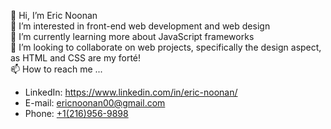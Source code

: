  👋 Hi, I’m Eric Noonan<br>
 👀 I’m interested in front-end web development and web design<br>
 🌱 I’m currently learning more about JavaScript frameworks<br>
 💞️ I’m looking to collaborate on web projects, specifically the design aspect, as HTML and CSS are my forté!<br>
 📫 How to reach me ...<br>
  * LinkedIn: <a href="https://www.linkedin.com/in/eric-noonan/">https://www.linkedin.com/in/eric-noonan/</a>
  * E-mail: <a href="email:ericnoonan00@gmail.com">ericnoonan00@gmail.com</a>
  * Phone: <a href="tel:+12169569898">+1(216)956-9898</a>
<!---
ericnoonan00/ericnoonan00 is a ✨ special ✨ repository because its `README.md` (this file) appears on your GitHub profile.
You can click the Preview link to take a look at your changes.
--->
